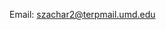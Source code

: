 <!DOCTYPE html>
<html lang="en">
<head>
  
<p> 
Email: <a href="mailto:szachar2@terpmail.umd.edu">szachar2@terpmail.umd.edu</a><br>
</p>
<p>

</body>
</html>

